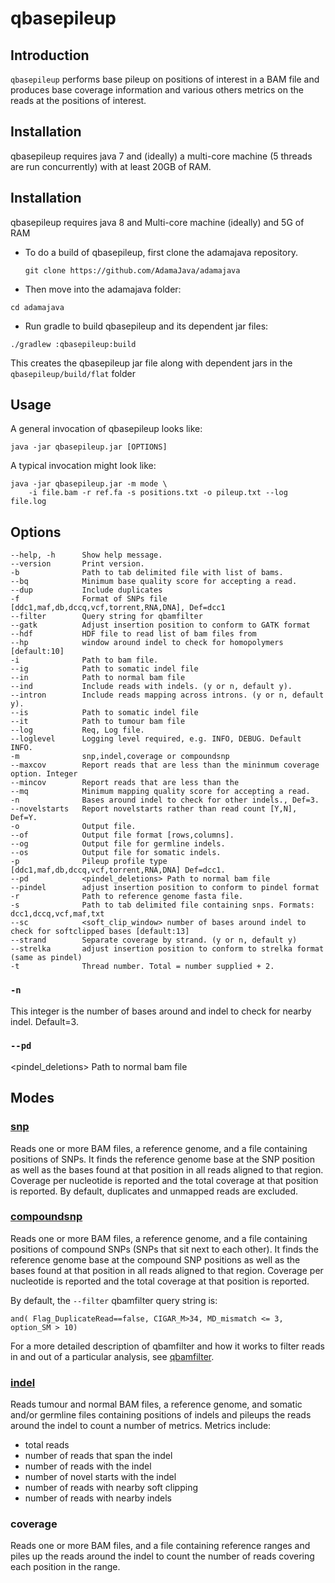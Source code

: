 # qbasepileup

## Introduction

`qbasepileup` performs base pileup on positions of interest in a BAM
file and produces base coverage information and various others
metrics on the reads at the positions of interest.

## Installation

qbasepileup requires java 7 and (ideally) a multi-core machine (5 threads 
are run concurrently) with at least 20GB of RAM.

## Installation

qbasepileup requires java 8 and Multi-core machine (ideally) and 5G of RAM

* To do a build of qbasepileup, first clone the adamajava repository.
  ~~~~{.text}
  git clone https://github.com/AdamaJava/adamajava
  ~~~~

*  Then move into the adamajava folder:
  ~~~~{.text}
  cd adamajava
  ~~~~

*  Run gradle to build qbasepileup and its dependent jar files:
  ~~~~{.text}
  ./gradlew :qbasepileup:build
  ~~~~
  This creates the qbasepileup jar file along with dependent jars in the `qbasepileup/build/flat` folder



## Usage

A general invocation of qbasepileup looks like:

~~~~{.text}
java -jar qbasepileup.jar [OPTIONS]
~~~~

A typical invocation might look like:

~~~~{.text}
java -jar qbasepileup.jar -m mode \
    -i file.bam -r ref.fa -s positions.txt -o pileup.txt --log file.log
~~~~

## Options

~~~~{.text}
--help, -h      Show help message.
--version       Print version.
-b              Path to tab delimited file with list of bams.
--bq            Minimum base quality score for accepting a read.
--dup           Include duplicates
-f              Format of SNPs file [ddc1,maf,db,dccq,vcf,torrent,RNA,DNA], Def=dcc1
--filter        Query string for qbamfilter
--gatk          Adjust insertion position to conform to GATK format
--hdf           HDF file to read list of bam files from
--hp            window around indel to check for homopolymers  [default:10]
-i              Path to bam file.
--ig            Path to somatic indel file
--in            Path to normal bam file
--ind           Include reads with indels. (y or n, default y).
--intron        Include reads mapping across introns. (y or n, default y).
--is            Path to somatic indel file
--it            Path to tumour bam file
--log           Req, Log file.
--loglevel      Logging level required, e.g. INFO, DEBUG. Default INFO.
-m              snp,indel,coverage or compoundsnp
--maxcov        Report reads that are less than the mininmum coverage option. Integer
--mincov        Report reads that are less than the
--mq            Minimum mapping quality score for accepting a read.
-n              Bases around indel to check for other indels., Def=3.
--novelstarts   Report novelstarts rather than read count [Y,N], Def=Y.
-o              Output file.
--of            Output file format [rows,columns].
--og            Output file for germline indels.
--os            Output file for somatic indels.
-p              Pileup profile type [ddc1,maf,db,dccq,vcf,torrent,RNA,DNA] Def=dcc1.
--pd            <pindel_deletions> Path to normal bam file
--pindel        adjust insertion position to conform to pindel format
-r              Path to reference genome fasta file.
-s              Path to tab delimited file containing snps. Formats: dcc1,dccq,vcf,maf,txt
--sc            <soft_clip_window> number of bases around indel to check for softclipped bases [default:13]
--strand        Separate coverage by strand. (y or n, default y)
--strelka       adjust insertion position to conform to strelka format (same as pindel)
-t              Thread number. Total = number supplied + 2.
~~~~


### `-n`

This integer is the number of bases around and indel to check for nearby
indel.  Default=3.

### `--pd`

<pindel_deletions> Path to normal bam file

## Modes

### [snp](qbasepileup_snp_mode)

Reads one or more BAM files, a reference genome, and a file containing
positions of SNPs. It finds the reference genome base at the SNP position 
as well as the bases found at that position in all reads aligned to that
region. Coverage per nucleotide is reported and the total coverage at that
position is reported. By default, duplicates and unmapped reads are excluded.

### [compoundsnp](qbasepileup_compound_snp_mode)

Reads one or more BAM files, a reference genome, and a file containing 
positions of compound SNPs (SNPs that sit next to each other). It finds the
reference genome base at the compound SNP positions as well as the bases 
found at that position in all reads aligned to that region. Coverage per 
nucleotide is reported and the total coverage at that position is reported. 

By default, the `--filter` qbamfilter query string is:

~~~~{.text}
and( Flag_DuplicateRead==false, CIGAR_M>34, MD_mismatch <= 3, option_SM > 10)
~~~~

For a more detailed description of qbamfilter and how it works to filter
reads in and out of a particular analysis, see
[qbamfilter](../qbamfilter/).

### [indel](qbasepileup_indel_mode)

Reads tumour and normal BAM files, a reference genome, and somatic and/or 
germline files containing positions of indels and pileups the reads around 
the indel to count a number of metrics. Metrics include:

* total reads 
* number of reads that span the indel
* number of reads with the indel
* number of novel starts with the indel
* number of reads with nearby soft clipping
* number of reads with nearby indels

### coverage

Reads one or more BAM files, and a file containing reference ranges and
piles up the reads around the indel to count the number of reads covering
each position in the range.


